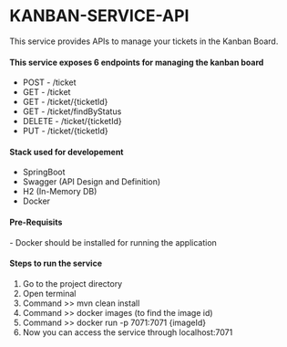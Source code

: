<h1>KANBAN-SERVICE-API</h1>

This service provides APIs to manage your tickets in the Kanban Board.

<h4>This service exposes 6 endpoints for managing the kanban board</h4>
    <ul>
    <li>POST - /ticket</li>
    <li>GET - /ticket</li>
    <li>GET - /ticket/{ticketId}</li>
    <li>GET - /ticket/findByStatus</li>
    <li>DELETE - /ticket/{ticketId}</li>
    <li>PUT - /ticket/{ticketId}</li>
    </ul>

<h4>Stack used for developement</h4>
    <ul>
    <li>SpringBoot</li>
    <li>Swagger (API Design and Definition)</li>
    <li>H2 (In-Memory DB)</li>
    <li>Docker</li>
    </ul>
    
<h4>Pre-Requisits</h4>
    - Docker should be installed for running the application
    
<h4>Steps to run the service</h4>
    <ol>
    <li>Go to the project directory</li>
    <li>Open terminal</li>
    <li>Command >> mvn clean install</li>
    <li>Command >> docker images (to find the image id)</li>
    <li>Command >> docker run -p 7071:7071 {imageId}</li>
    <li>Now you can access the service through localhost:7071 </li>
